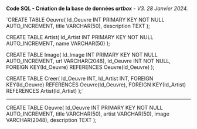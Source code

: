 **Code SQL - Création de la base de données _artbox_** -  _V3. 28 Janvier 2024._

`CREATE TABLE Oeuvre(
Id_Oeuvre INT PRIMARY KEY NOT NULL AUTO_INCREMENT,
title VARCHAR(50),
description TEXT
);

CREATE TABLE Artist(
Id_Artist INT PRIMARY KEY NOT NULL AUTO_INCREMENT,
name VARCHAR(50)
);

CREATE TABLE Image(
Id_Image INT PRIMARY KEY NOT NULL AUTO_INCREMENT,
url VARCHAR(2048),
Id_Oeuvre INT NOT NULL,
FOREIGN KEY(Id_Oeuvre) REFERENCES Oeuvre(Id_Oeuvre)
);

CREATE TABLE Creer(
Id_Oeuvre INT,
Id_Artist INT,
FOREIGN KEY(Id_Oeuvre) REFERENCES Oeuvre(Id_Oeuvre),
FOREIGN KEY(Id_Artist) REFERENCES Artist(Id_Artist)
);`

--------------------------------------------------------------------------

CREATE TABLE Oeuvre(
Id_Oeuvre INT PRIMARY KEY NOT NULL AUTO_INCREMENT,
title VARCHAR(50),
artist VARCHAR(50),
image VARCHAR(2048),
description TEXT
);

